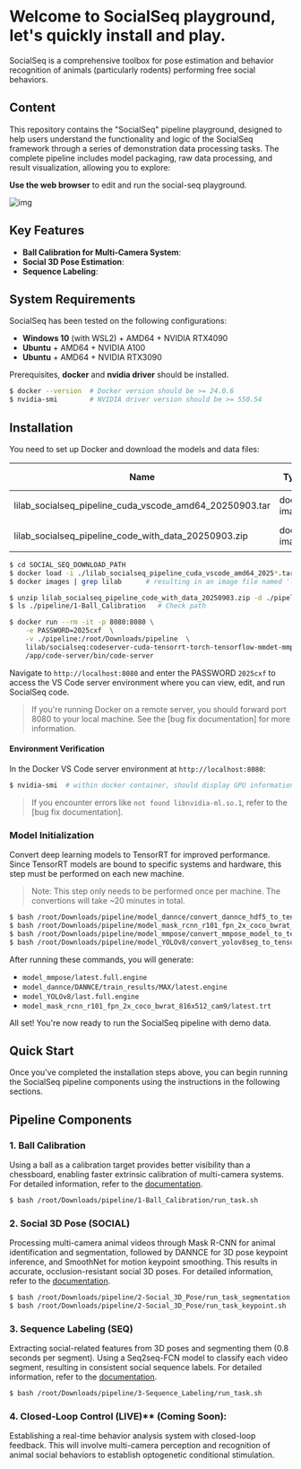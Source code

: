 # Welcome to SocialSeq playground, let's quickly install and play.
SocialSeq is a comprehensive toolbox for pose estimation and behavior recognition of animals (particularly rodents) performing free social behaviors.

## Content
This repository contains the "SocialSeq" pipeline playground, designed to help users understand the functionality and logic of the SocialSeq framework through a series of demonstration data processing tasks. The complete pipeline includes model packaging, raw data processing, and result visualization, allowing you to explore:

**Use the web browser** to edit and run the social-seq playground.

![img](../../../assets/images/web-gui.jpg)

## Key Features

- **Ball Calibration for Multi-Camera System**: 
- **Social 3D Pose Estimation**: 
- **Sequence Labeling**: 


## System Requirements

SocialSeq has been tested on the following configurations:

- **Windows 10** (with WSL2) + AMD64 + NVIDIA RTX4090
- **Ubuntu** + AMD64 + NVIDIA A100
- **Ubuntu** + AMD64 + NVIDIA RTX3090

Prerequisites, **docker** and **nvidia driver** should be installed.
```bash
$ docker --version  # Docker version should be >= 24.0.6
$ nvidia-smi        # NVIDIA driver version should be >= 550.54
```

## Installation

You need to set up Docker and download the models and data files:

| Name | Type | Download link |
| --- | --- | ---|
| lilab_socialseq_pipeline_cuda_vscode_amd64_20250903.tar | docker image | 百度云(准备中) |
| lilab_socialseq_pipeline_code_with_data_20250903.zip | docker image | 百度云(准备中) |

```bash
$ cd SOCIAL_SEQ_DOWNLOAD_PATH
$ docker load -i ./lilab_socialseq_pipeline_cuda_vscode_amd64_2025*.tar
$ docker images | grep lilab      # resulting in an image file named 'lilab*'

$ unzip lilab_socialseq_pipeline_code_with_data_20250903.zip -d ./pipeline  # Unzip file
$ ls ./pipeline/1-Ball_Calibration   # Check path

$ docker run --rm -it -p 8080:8080 \
    -e PASSWORD=2025cxf  \
    -v ./pipeline:/root/Downloads/pipeline  \
    lilab/socialseq:codeserver-cuda-tensorrt-torch-tensorflow-mmdet-mmpose-dannce-yolo-20250903 \
    /app/code-server/bin/code-server
```

Navigate to `http://localhost:8080` and enter the PASSWORD `2025cxf` to access the VS Code server environment where you can view, edit, and run SocialSeq code.

> If you're running Docker on a remote server, you should forward port 8080 to your local machine. See the [bug fix documentation] for more information.

#### Environment Verification

In the Docker VS Code server environment at `http://localhost:8080`:

```bash
$ nvidia-smi  # within docker container, should display GPU information
```

> If you encounter errors like `not found libnvidia-ml.so.1`, refer to the [bug fix documentation].

### Model Initialization

Convert deep learning models to TensorRT for improved performance. Since TensorRT models are bound to specific systems and hardware, this step must be performed on each new machine.

> Note: This step only needs to be performed once per machine. The convertions will take ~20 minutes in total.

```bash
$ bash /root/Downloads/pipeline/model_dannce/convert_dannce_hdf5_to_tensorrt.sh
$ bash /root/Downloads/pipeline/model_mask_rcnn_r101_fpn_2x_coco_bwrat_816x512_cam9/convert_mmdet_model_to_tensorrt.sh
$ bash /root/Downloads/pipeline/model_mmpose/convert_mmpose_model_to_tensorrt.sh
$ bash /root/Downloads/pipeline/model_YOLOv8/convert_yolov8seg_to_tensorrt.sh
```

After running these commands, you will generate:

- `model_mmpose/latest.full.engine`
- `model_dannce/DANNCE/train_results/MAX/latest.engine`
- `model_YOLOv8/last.full.engine`
- `model_mask_rcnn_r101_fpn_2x_coco_bwrat_816x512_cam9/latest.trt`

All set! You're now ready to run the SocialSeq pipeline with demo data.

## Quick Start

Once you've completed the installation steps above, you can begin running the SocialSeq pipeline components using the instructions in the following sections.

## Pipeline Components

### 1. Ball Calibration
Using a ball as a calibration target provides better visibility than a chessboard, enabling faster extrinsic calibration of multi-camera systems. For detailed information, refer to the [documentation](../../%E5%B0%8F%E7%90%83%E7%9F%AB%E6%AD%A3/application/).


```bash
$ bash /root/Downloads/pipeline/1-Ball_Calibration/run_task.sh
```


### 2. Social 3D Pose (SOCIAL)
Processing multi-camera animal videos through Mask R-CNN for animal identification and segmentation, followed by DANNCE for 3D pose keypoint inference, and SmoothNet for motion keypoint smoothing. This results in accurate, occlusion-resistant social 3D poses. For detailed information, refer to the [documentation](../../%E5%B0%8F%E7%90%83%E7%9F%AB%E6%AD%A3/application/).


```bash
$ bash /root/Downloads/pipeline/2-Social_3D_Pose/run_task_segmentation.sh   # Mask R-CNN for ID segmentation
$ bash /root/Downloads/pipeline/2-Social_3D_Pose/run_task_keypoint.sh       # DANNCE and SmoothNet for 3D pose reconstruction
```


### 3. Sequence Labeling (SEQ)
Extracting social-related features from 3D poses and segmenting them (0.8 seconds per segment). Using a Seq2seq-FCN model to classify each video segment, resulting in consistent social sequence labels. For detailed information, refer to the [documentation](../../%E7%A4%BE%E4%BA%A4%E5%BA%8F%E5%88%97%E6%A0%87%E7%AD%BE/application/).

```bash
$ bash /root/Downloads/pipeline/3-Sequence_Labeling/run_task.sh
```

### 4. Closed-Loop Control (LIVE)** (Coming Soon): 
Establishing a real-time behavior analysis system with closed-loop feedback. This will involve multi-camera perception and recognition of animal social behaviors to establish optogenetic conditional stimulation.
